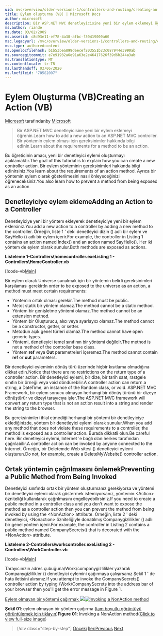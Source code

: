 ```yaml
---
uid: mvc/overview/older-versions-1/controllers-and-routing/creating-an-action-vb
title: Eylem oluşturma (VB) | Microsoft Docs
author: microsoft
description: Bir ASP.NET MVC denetleyicisine yeni bir eylem eklemeyi öğrenin. Bir yöntemin eylem olması için gereksinimler hakkında bilgi edinin.
ms.author: riande
ms.date: 03/02/2009
ms.assetid: c8d93e11-ef78-4a30-afbc-f30419000a60
msc.legacyurl: /mvc/overview/older-versions-1/controllers-and-routing/creating-an-action-vb
msc.type: authoredcontent
ms.openlocfilehash: b1b53bea899deecef203551b23c087944e3990ab
ms.sourcegitcommit: e7e91932a6e91a63e2e46417626f39d6b244a3ab
ms.translationtype: MT
ms.contentlocale: tr-TR
ms.lasthandoff: 03/06/2020
ms.locfileid: "78582007"
---
```

# <a name="creating-an-action-vb"></a><span data-ttu-id="ee16b-104">Eylem Oluşturma (VB)</span><span class="sxs-lookup"><span data-stu-id="ee16b-104">Creating an Action (VB)</span></span>

<span data-ttu-id="ee16b-105">[Microsoft](https://github.com/microsoft) tarafından</span><span class="sxs-lookup"><span data-stu-id="ee16b-105">by [Microsoft](https://github.com/microsoft)</span></span>

> <span data-ttu-id="ee16b-106">Bir ASP.NET MVC denetleyicisine yeni bir eylem eklemeyi öğrenin.</span><span class="sxs-lookup"><span data-stu-id="ee16b-106">Learn how to add a new action to an ASP.NET MVC controller.</span></span> <span data-ttu-id="ee16b-107">Bir yöntemin eylem olması için gereksinimler hakkında bilgi edinin.</span><span class="sxs-lookup"><span data-stu-id="ee16b-107">Learn about the requirements for a method to be an action.</span></span>

<span data-ttu-id="ee16b-108">Bu öğreticinin amacı, yeni bir denetleyici eylemi oluşturmayı açıklamaktır.</span><span class="sxs-lookup"><span data-stu-id="ee16b-108">The goal of this tutorial is to explain how you can create a new controller action.</span></span> <span data-ttu-id="ee16b-109">Bir eylem yönteminin gereksinimleri hakkında bilgi edinirsiniz.</span><span class="sxs-lookup"><span data-stu-id="ee16b-109">You learn about the requirements of an action method.</span></span> <span data-ttu-id="ee16b-110">Ayrıca bir yöntemin eylem olarak gösterilmesini nasıl önleyeceğinizi öğreneceksiniz.</span><span class="sxs-lookup"><span data-stu-id="ee16b-110">You also learn how to prevent a method from being exposed as an action.</span></span>

## <a name="adding-an-action-to-a-controller"></a><span data-ttu-id="ee16b-111">Denetleyiciye eylem ekleme</span><span class="sxs-lookup"><span data-stu-id="ee16b-111">Adding an Action to a Controller</span></span>

<span data-ttu-id="ee16b-112">Denetleyiciye yeni bir yöntem ekleyerek denetleyiciye yeni bir eylem eklersiniz.</span><span class="sxs-lookup"><span data-stu-id="ee16b-112">You add a new action to a controller by adding a new method to the controller.</span></span> <span data-ttu-id="ee16b-113">Örneğin, liste 1 ' deki denetleyici dizin () adlı bir eylem ve SayHello () adlı bir eylem içerir.</span><span class="sxs-lookup"><span data-stu-id="ee16b-113">For example, the controller in Listing 1 contains an action named Index() and an action named SayHello().</span></span> <span data-ttu-id="ee16b-114">Her iki yöntem de eylem olarak sunulur.</span><span class="sxs-lookup"><span data-stu-id="ee16b-114">Both methods are exposed as actions.</span></span>

<span data-ttu-id="ee16b-115">**Listeleme 1-Controllers\homecontroller.exe**</span><span class="sxs-lookup"><span data-stu-id="ee16b-115">**Listing 1 - Controllers\HomeController.vb**</span></span>

[!code-vb[Main](creating-an-action-vb/samples/sample1.vb)]

<span data-ttu-id="ee16b-116">Bir eylem olarak Universe sunulmak için bir yöntemin belirli gereksinimleri karşılaması gerekir:</span><span class="sxs-lookup"><span data-stu-id="ee16b-116">In order to be exposed to the universe as an action, a method must meet certain requirements:</span></span>

- <span data-ttu-id="ee16b-117">Yöntemin ortak olması gerekir.</span><span class="sxs-lookup"><span data-stu-id="ee16b-117">The method must be public.</span></span>
- <span data-ttu-id="ee16b-118">Metot statik bir yöntem olamaz.</span><span class="sxs-lookup"><span data-stu-id="ee16b-118">The method cannot be a static method.</span></span>
- <span data-ttu-id="ee16b-119">Yöntem bir genişletme yöntemi olamaz.</span><span class="sxs-lookup"><span data-stu-id="ee16b-119">The method cannot be an extension method.</span></span>
- <span data-ttu-id="ee16b-120">Yöntem bir Oluşturucu, alıcı veya ayarlayıcı olamaz.</span><span class="sxs-lookup"><span data-stu-id="ee16b-120">The method cannot be a constructor, getter, or setter.</span></span>
- <span data-ttu-id="ee16b-121">Metodun açık genel türleri olamaz.</span><span class="sxs-lookup"><span data-stu-id="ee16b-121">The method cannot have open generic types.</span></span>
- <span data-ttu-id="ee16b-122">Yöntemi, denetleyici temel sınıfının bir yöntemi değildir.</span><span class="sxs-lookup"><span data-stu-id="ee16b-122">The method is not a method of the controller base class.</span></span>
- <span data-ttu-id="ee16b-123">Yöntem **ref** veya **Out** parametreleri içeremez.</span><span class="sxs-lookup"><span data-stu-id="ee16b-123">The method cannot contain **ref** or **out** parameters.</span></span>

<span data-ttu-id="ee16b-124">Bir denetleyici eyleminin dönüş türü üzerinde hiçbir kısıtlama olmadığına dikkat edin.</span><span class="sxs-lookup"><span data-stu-id="ee16b-124">Notice that there are no restrictions on the return type of a controller action.</span></span> <span data-ttu-id="ee16b-125">Bir denetleyici eylemi, bir dize, bir tarih saat, rastgele sınıfın bir örneği veya void döndürebilir.</span><span class="sxs-lookup"><span data-stu-id="ee16b-125">A controller action can return a string, a DateTime, an instance of the Random class, or void.</span></span> <span data-ttu-id="ee16b-126">ASP.NET MVC Framework, bir eylem sonucu olmayan herhangi bir dönüş türünü bir dizeye dönüştürür ve dizeyi tarayıcıya işler.</span><span class="sxs-lookup"><span data-stu-id="ee16b-126">The ASP.NET MVC framework will convert any return type that is not an action result into a string and render the string to the browser.</span></span>

<span data-ttu-id="ee16b-127">Bu gereksinimleri ihlal etmediği herhangi bir yöntemi bir denetleyiciye eklediğinizde, yöntem bir denetleyici eylemi olarak sunulur.</span><span class="sxs-lookup"><span data-stu-id="ee16b-127">When you add any method that does not violate these requirements to a controller, the method is exposed as a controller action.</span></span> <span data-ttu-id="ee16b-128">Burada dikkatli olun.</span><span class="sxs-lookup"><span data-stu-id="ee16b-128">Be careful here.</span></span> <span data-ttu-id="ee16b-129">Bir denetleyici eylemi, Internet 'e bağlı olan herkes tarafından çağrılabilir.</span><span class="sxs-lookup"><span data-stu-id="ee16b-129">A controller action can be invoked by anyone connected to the Internet.</span></span> <span data-ttu-id="ee16b-130">Örneğin, bir Deletemde Web sitesi () denetleyici eylemi oluşturun.</span><span class="sxs-lookup"><span data-stu-id="ee16b-130">Do not, for example, create a DeleteMyWebsite() controller action.</span></span>

## <a name="preventing-a-public-method-from-being-invoked"></a><span data-ttu-id="ee16b-131">Ortak yöntemin çağrılmasını önlemek</span><span class="sxs-lookup"><span data-stu-id="ee16b-131">Preventing a Public Method from Being Invoked</span></span>

<span data-ttu-id="ee16b-132">Denetleyici sınıfında ortak bir yöntem oluşturmanız gerekiyorsa ve yöntemi bir denetleyici eylemi olarak göstermek istemiyorsanız, yöntemin &lt;Action&gt; özniteliği kullanılarak çağrılmasını engelleyebilirsiniz.</span><span class="sxs-lookup"><span data-stu-id="ee16b-132">If you need to create a public method in a controller class and you don't want to expose the method as a controller action then you can prevent the method from being invoked by using the &lt;NonAction&gt; attribute.</span></span> <span data-ttu-id="ee16b-133">Örneğin, liste 2 ' deki denetleyici, &lt;Nonactıon&gt; özniteliğiyle donatılmış Companygizlilikler () adlı bir genel yöntem içerir.</span><span class="sxs-lookup"><span data-stu-id="ee16b-133">For example, the controller in Listing 2 contains a public method named CompanySecrets() that is decorated with the &lt;NonAction&gt; attribute.</span></span>

<span data-ttu-id="ee16b-134">**Listeleme 2-Controllers\workcontroller.exe**</span><span class="sxs-lookup"><span data-stu-id="ee16b-134">**Listing 2 - Controllers\WorkController.vb**</span></span>

[!code-vb[Main](creating-an-action-vb/samples/sample2.vb)]

<span data-ttu-id="ee16b-135">Tarayıcınızın adres çubuğuna/Work/companygizlilikler yazarak Companygizlilikler () denetleyici eylemini çağırmaya çalışırsanız Şekil 1 ' de hata iletisini alırsınız.</span><span class="sxs-lookup"><span data-stu-id="ee16b-135">If you attempt to invoke the CompanySecrets() controller action by typing /Work/CompanySecrets into the address bar of your browser then you'll get the error message in Figure 1.</span></span>

<span data-ttu-id="ee16b-136">[Eylem olmayan bir yöntemi çağırmak ![](creating-an-action-vb/_static/image1.jpg)](creating-an-action-vb/_static/image1.png)</span><span class="sxs-lookup"><span data-stu-id="ee16b-136">[![Invoking a NonAction method](creating-an-action-vb/_static/image1.jpg)](creating-an-action-vb/_static/image1.png)</span></span>

<span data-ttu-id="ee16b-137">**Şekil 01**: eylem olmayan bir yöntem çağırma ([tam boyutlu görüntüyü görüntülemek için tıklayın](creating-an-action-vb/_static/image2.png))</span><span class="sxs-lookup"><span data-stu-id="ee16b-137">**Figure 01**: Invoking a NonAction method([Click to view full-size image](creating-an-action-vb/_static/image2.png))</span></span>

> [!div class="step-by-step"]
> <span data-ttu-id="ee16b-138">[Önceki](creating-a-controller-vb.md)
> [İleri](aspnet-mvc-controllers-overview-cs.md)</span><span class="sxs-lookup"><span data-stu-id="ee16b-138">[Previous](creating-a-controller-vb.md)
[Next](aspnet-mvc-controllers-overview-cs.md)</span></span>
